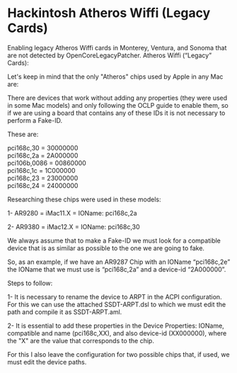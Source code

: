 # Hackintosh Atheros Wiffi (Legacy Cards)
Enabling legacy Atheros Wiffi cards in Monterey, Ventura, and Sonoma that are not detected by OpenCoreLegacyPatcher.
Atheros Wiffi (“Legacy” Cards):

Let's keep in mind that the only "Atheros" chips used by Apple in any Mac are:

There are devices that work without adding any properties (they were used in some Mac models) and only following the OCLP guide to enable them, so if we are using a board that contains any of these IDs it is not necessary to perform a Fake-ID.

These are:

pci168c,30 = 30000000  
pci168c,2a = 2A000000  
pci106b,0086 = 00860000  
pci168c,1c = 1C000000  
pci168c,23 = 23000000  
pci168c,24 = 24000000 

Researching these chips were used in these models:

1- AR9280 = iMac11.X = IOName: pci168c,2a

2- AR9380 = iMac12.X = IOName: pci168c,30

We always assume that to make a Fake-ID we must look for a compatible device that is as similar as possible to the one we are going to fake.

So, as an example, if we have an AR9287 Chip with an IOName “pci168c,2e” the IOName that we must use is “pci168c,2a” and a device-id “2A000000”.

Steps to follow: 

1- It is necessary to rename the device to ARPT in the ACPI configuration. For this we can use the attached SSDT-ARPT.dsl to which we must edit the path and compile it as SSDT-ARPT.aml. 

2- It is essential to add these properties in the Device Properties: IOName, compatible and name (pci168c,XX), and also device-id (XX000000), where the "X" are the value that corresponds to the chip.  

For this I also leave the configuration for two possible chips that, if used, we must edit the device paths.
